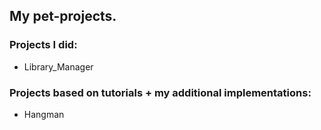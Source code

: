 ## My pet-projects.

### Projects I did:
- Library_Manager

### Projects based on tutorials + my additional implementations:
- Hangman
